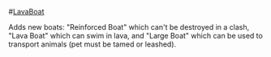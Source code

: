 #[LavaBoat](http://www.minecraftforum.net/forums/mapping-and-modding/minecraft-mods/1288717-nightkoshs-mods)

Adds new boats: "Reinforced Boat" which can't be destroyed in a clash, "Lava Boat" which can swim in lava, and "Large Boat" which can be used to transport animals (pet must be tamed or leashed).